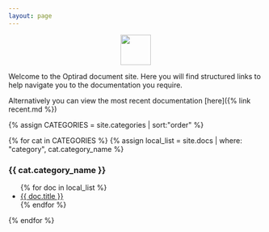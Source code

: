```yaml
---
layout: page
---
```


<img src="{{site.baseurl}}/assets/images/hr-logo.png" style="height:60px;display: block; margin-left: auto; margin-right: auto; " >

Welcome to the Optirad document site. Here you will find structured links to help
navigate you to the documentation you require.

Alternatively you can view the most recent documentation [here]({% link recent.md %})

{% assign CATEGORIES = site.categories | sort:"order" %}
<div>
{% for cat in CATEGORIES %}
  {% assign local_list = site.docs | where: "category", cat.category_name %}
  <h3>{{ cat.category_name }}</h3>
  <ul>
  {% for doc in local_list %}
    <li><a href="{{ site.baseurl }}{{ doc.url }}">{{ doc.title }}</a></li>
  {% endfor %}
  </ul>
{% endfor %}
</div>
